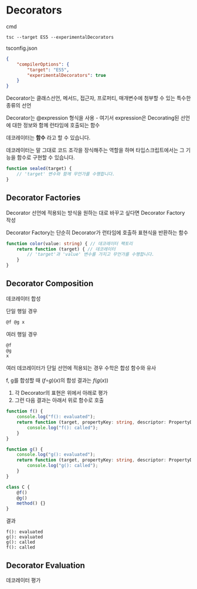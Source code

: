# Decorators



cmd

```
tsc --target ES5 --experimentalDecorators
```



tsconfig.json

```json
{
    "compilerOptions": {
        "target": "ES5",
        "experimentalDecorators": true
    }
}
```



Decorator는 클래스선언, 메서드, 접근자, 프로퍼티, 매개변수에 첨부할 수 있는 특수한 종류의 선언

Decorator는 @expression 형식을 사용 - 여기서 expression은 Decorating된 선언에 대한 정보와 함께 런타임에 호출되는 함수

 데코레이터는 **함수** 라고 할 수 있습니다.

데코레이터는 말 그대로 코드 조각을 장식해주는 역할을 하며 타입스크립트에서는 그 기능을 함수로 구현할 수 있습니다.

```ts
function sealed(target) {
    // 'target' 변수와 함께 무언가를 수행합니다.
}
```



## Decorator Factories

Decorator 선언에 적용되는 방식을 원하는 대로 바꾸고 싶다면 Decorator Factory 작성

Decorator Factory는 단순히 Decorator가 런타임에 호출하 표현식을 반환하는 함수

```ts
function color(value: string) { // 데코레이터 팩토리
    return function (target) { // 데코레이터
        // 'target'과 'value' 변수를 가지고 무언가를 수행합니다.
    }
}

```



## Decorator Composition

데코레이터 합성



단일 행일 경우

```ts
@f @g x
```



여러 행일 경우

```ts
@f
@g
x
```



여러 데코레이터가 단일 선언에 적용되는 경우 수학은 합성 함수와 유사

f, g를 합성할 때  (*f*∘*g*)(*x*)의 합성 결과는 *f*(*g*(*x*))



1. 각 Decorator의 표현은 위에서 아래로 평가
2. 그런 다음 결과는 아래서 위로 함수로 호출

```ts
function f() {
    console.log("f(): evaluated");
    return function (target, propertyKey: string, descriptor: PropertyDescriptor) {
        console.log("f(): called");
    }
}

function g() {
    console.log("g(): evaluated");
    return function (target, propertyKey: string, descriptor: PropertyDescriptor) {
        console.log("g(): called");
    }
}

class C {
    @f()
    @g()
    method() {}
}
```



결과

```
f(): evaluated
g(): evaluated
g(): called
f(): called
```



## Decorator Evaluation 

데코레이터 평가

